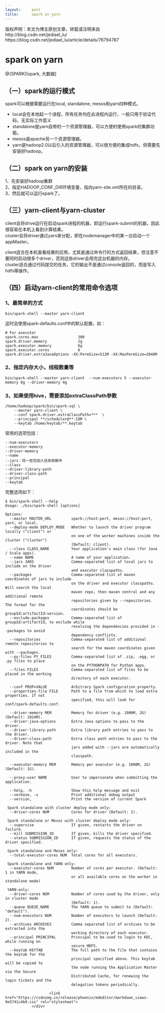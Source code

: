 ```yaml
---
layout:     post
title:      spark on yarn
---
```

<div id="article_content" class="article_content clearfix csdn-tracking-statistics" data-pid="blog" data-mod="popu_307" data-dsm="post">
								<div class="article-copyright">
					版权声明：本文为博主原创文章，转载请注明来自http://blog.csdn.net/jediael_lu/					https://blog.csdn.net/jediael_lu/article/details/76794787				</div>
								            <div id="content_views" class="markdown_views prism-atom-one-dark">
							<!-- flowchart 箭头图标 勿删 -->
							<svg xmlns="http://www.w3.org/2000/svg" style="display: none;"><path stroke-linecap="round" d="M5,0 0,2.5 5,5z" id="raphael-marker-block" style="-webkit-tap-highlight-color: rgba(0, 0, 0, 0);"></path></svg>
							<h1 id="spark-on-yarn">spark on yarn</h1>

<p>@(SPARK)[spark, 大数据]</p>



<h2 id="一spark的运行模式">（一）spark的运行模式</h2>

<p>spark可以根据需要运行在local, standalone, mesos和yarn四种模式。</p>

<ul>
<li>local会在本地起一个进程，所有任务均在此进程内运行，一般只用于验证代码，无实际工作意义</li>
<li>standalone是yarn自带的一个资源管理器，可以方便的使用spark的集群功能。</li>
<li>mesos是apache另一个资源管理器。</li>
<li>yarn是hadoop2.0以后引入的资源管理器，可以很方便的集成hdfs，但需要先安装好hadoop。</li>
</ul>



<h2 id="二spark-on-yarn的安装">（二）spark on yarn的安装</h2>

<p>1、先安装好hadoop集群 <br>
2、指定HADOOP_CONF_DIR环境变量，指向yarn-site.xml所在的目录。 <br>
3、然后就可以运行spark了。</p>



<h2 id="三yarn-client与yarn-cluster">（三）yarn-client与yarn-cluster</h2>

<p>client会将drive运行在启动spark进程的机器，即运行spark-submit的机器，因此很容易在本机上看到计算结果。 <br>
cluster会将driver通过yarn来分配，即在nodemanager中的某一台启动一个appMaster。</p>

<p>client适合在本机查看结果的应用，尤其是通过命令行的方式返回结果，但注意不要同时启动很多个driver，否则这些driver会用完这台机器的内存。 <br>
cluster适合通过代码提交的任务，它的输出不是通过console返回的，而是写入hdfs等操作。</p>



<h2 id="四启动yarn-client的常用命令选项">（四）启动yarn-client的常用命令选项</h2>



<h3 id="1最简单的方式">1、最简单的方式</h3>

<pre><code>bin/spark-shell --master yarn-client
</code></pre>

<p>这时会使用spark-defaults.conf中的默认配置，如：</p>

<pre><code># For executor
spark.cores.max                  300
spark.driver.memory              2g
spark.executor.memory            6g
spark.executor.cores             6
spark.driver.extraJavaOptions -XX:PermSize=512M -XX:MaxPermSize=2048M
</code></pre>



<h3 id="2指定内存大小线程数量等">2、指定内存大小，线程数量等</h3>

<pre><code>bin/spark-shell --master yarn-client  --num-executors 5 --executor-memory 8g --driver-memory 4g
</code></pre>



<h3 id="3如果使用hive需要添加extraclasspath参数">3、如果使用hive，需要添加extraClassPath参数</h3>

<pre><code>/home/hadoop/spark/bin/spark-sql \
    --master yarn-client \
    --conf spark.driver.extraClassPath=***  \
    --principal **/scheduler@**.COM \
    --keytab /home/keytab/**.keytab
</code></pre>

<p>常用的选项包括：</p>

<pre><code>--num-executors
--executor-memory
--driver-memory
--name
--jars：将一些包加入任务依赖中
--class
--driver-library-path
--driver-class-path
--principal
--keytab
</code></pre>

<p>完整选项如下：</p>

<pre><code>$ bin/spark-shell --help
Usage: ./bin/spark-shell [options]

Options:
  --master MASTER_URL         spark://host:port, mesos://host:port, yarn, or local.
  --deploy-mode DEPLOY_MODE   Whether to launch the driver program locally ("client") or
                              on one of the worker machines inside the cluster ("cluster")
                              (Default: client).
  --class CLASS_NAME          Your application's main class (for Java / Scala apps).
  --name NAME                 A name of your application.
  --jars JARS                 Comma-separated list of local jars to include on the driver
                              and executor classpaths.
  --packages                  Comma-separated list of maven coordinates of jars to include
                              on the driver and executor classpaths. Will search the local
                              maven repo, then maven central and any additional remote
                              repositories given by --repositories. The format for the
                              coordinates should be groupId:artifactId:version.
  --exclude-packages          Comma-separated list of groupId:artifactId, to exclude while
                              resolving the dependencies provided in --packages to avoid
                              dependency conflicts.
  --repositories              Comma-separated list of additional remote repositories to
                              search for the maven coordinates given with --packages.
  --py-files PY_FILES         Comma-separated list of .zip, .egg, or .py files to place
                              on the PYTHONPATH for Python apps.
  --files FILES               Comma-separated list of files to be placed in the working
                              directory of each executor.

  --conf PROP=VALUE           Arbitrary Spark configuration property.
  --properties-file FILE      Path to a file from which to load extra properties. If not
                              specified, this will look for conf/spark-defaults.conf.

  --driver-memory MEM         Memory for driver (e.g. 1000M, 2G) (Default: 1024M).
  --driver-java-options       Extra Java options to pass to the driver.
  --driver-library-path       Extra library path entries to pass to the driver.
  --driver-class-path         Extra class path entries to pass to the driver. Note that
                              jars added with --jars are automatically included in the
                              classpath.

  --executor-memory MEM       Memory per executor (e.g. 1000M, 2G) (Default: 1G).

  --proxy-user NAME           User to impersonate when submitting the application.

  --help, -h                  Show this help message and exit
  --verbose, -v               Print additional debug output
  --version,                  Print the version of current Spark

 Spark standalone with cluster deploy mode only:
  --driver-cores NUM          Cores for driver (Default: 1).

 Spark standalone or Mesos with cluster deploy mode only:
  --supervise                 If given, restarts the driver on failure.
  --kill SUBMISSION_ID        If given, kills the driver specified.
  --status SUBMISSION_ID      If given, requests the status of the driver specified.

 Spark standalone and Mesos only:
  --total-executor-cores NUM  Total cores for all executors.

 Spark standalone and YARN only:
  --executor-cores NUM        Number of cores per executor. (Default: 1 in YARN mode,
                              or all available cores on the worker in standalone mode)

 YARN-only:
  --driver-cores NUM          Number of cores used by the driver, only in cluster mode
                              (Default: 1).
  --queue QUEUE_NAME          The YARN queue to submit to (Default: "default").
  --num-executors NUM         Number of executors to launch (Default: 2).
  --archives ARCHIVES         Comma separated list of archives to be extracted into the
                              working directory of each executor.
  --principal PRINCIPAL       Principal to be used to login to KDC, while running on
                              secure HDFS.
  --keytab KEYTAB             The full path to the file that contains the keytab for the
                              principal specified above. This keytab will be copied to
                              the node running the Application Master via the Secure
                              Distributed Cache, for renewing the login tickets and the
                              delegation tokens periodically.
</code></pre>            </div>
						<link href="https://csdnimg.cn/release/phoenix/mdeditor/markdown_views-9e5741c4b9.css" rel="stylesheet">
                </div>